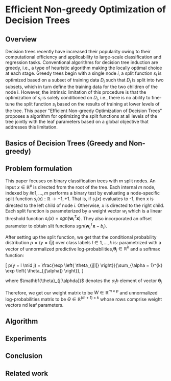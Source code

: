 # Efficient Non-greedy Optimization of Decision Trees

## Overview

Decision trees recently have increased their popularity owing to their computational efficiency and applicability to large-scale classification and regression tasks. Conventional algorithms for decision tree induction are greedy, i.e., a type of heuristic algorithm making the locally optimal choice at each stage. Greedy trees begin with a single node $i$, a split function $s_i$ is optimized based on a subset of training data $D_i$ such that $D_i$ is split into two subsets, which in turn define the training data for the two children of the node i. However, the intrinsic limitation of this procedure is that the optimization of $s_i$ is solely conditioned on $D_i$, i.e., there is no ability to fine-tune the split function $s_i$ based on the results of training at lower levels of the tree. This paper "Efficient Non-greedy Optimization of Decision Trees" proposes a algorithm for optimizing the split functions at all levels of the tree jointly with the leaf parameters based on a global objective that addresses this limitation. 


## Basics of Decision Trees (Greedy and Non-greedy)

## Problem formulation 

This paper focuses on binary classification trees with $m$ split nodes. An input $x \in \mathbb{R}^p$ is directed from the root of the tree. Each internal $m$ node, indexed by $i in {1,...,m}$ performs a binary test by evaluating a node-specific split function $s_i(x): \mathbb{R} \rightarrow {-1, +1}$. That is, if $s_i(x)$ evaluates to -1, then x is directed to the left child of node $i$. Otherwise, $x$ is directed to the right child. Each split function is parameterized by a weight vector $w_i$ which is a linear threshold function $s_i(x) = sgn(\mathbf{w}_i^T \mathbf{x})$. They also incorporated an offset parameter to obtain slit functions $sgn(\mathbf{w}_i^T\mathbf{x}-b_i)$.

After setting up the split function, we get that the conditional probability distribution $p=(y=l|j)$ over class labels $l \in {1,...,k}$ is:
parametrized with a vector of unnormalized predictive log-probabilities,$\mathbf{\theta}_j \in \mathbb{R}^k$ and a softmax function:

\[
p(y = l \mid j) = \frac{\exp \left\{ \theta_{j[l]} \right\}}{\sum_{\alpha = 1}^{k} \exp \left\{ \theta_{j[\alpha]} \right\}},
\]


where $\mathbf{\theta}_{j[\alphda]}$ denotes the $\alpha_th$ element of vector $\mathbf{\theta}_j$

Therefore, we get our weight matrix to be $W \in \mathbb{R}^{m \times p}$ and unnormalized log-probabilities matrix to be $\Theta \in \mathbb{R}^{(m+1) \times k}$ whose rows comprise weight vectors nd leaf parameters. 

## Algorithm

## Experiments

## Conclusion

## Related work 
